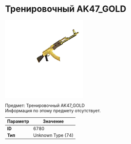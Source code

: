 # Тренировочный AK47_GOLD

![Item Image](../img/6780.webp?raw=true)

Предмет: Тренировочный AK47_GOLD<br>Информация по этому предмету отсутствует.


| Параметр | Значение |
|----------|----------|
| **ID** | 6780 |
| **Тип** | Unknown Type (74) |

